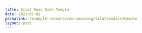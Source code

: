 ```yaml
---
title: Silat Road Sikh Temple
date: 2021-07-02
permalink: /example-resource/connexionsg/silatroadsikhtemple
layout: post
---
```

